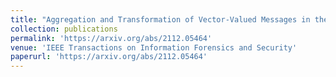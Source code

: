 ```yaml
---
title: "Aggregation and Transformation of Vector-Valued Messages in the Shuffle Model of Differential Privacy"
collection: publications
permalink: 'https://arxiv.org/abs/2112.05464'
venue: 'IEEE Transactions on Information Forensics and Security'
paperurl: 'https://arxiv.org/abs/2112.05464'
---
```

